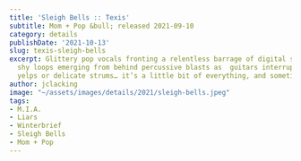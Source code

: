 ```yaml
---
title: 'Sleigh Bells :: Texis'
subtitle: Mom + Pop &bull; released 2021-09-10
category: details
publishDate: '2021-10-13'
slug: texis-sleigh-bells
excerpt: Glittery pop vocals fronting a relentless barrage of digital soundbites,
  shy loops emerging from behind percussive blasts as  guitars interrupt with fuzzed
  yelps or delicate strums… it’s a little bit of everything, and sometimes just enough.
author: jclacking
image: "~/assets/images/details/2021/sleigh-bells.jpeg"
tags:
- M.I.A.
- Liars
- Winterbrief
- Sleigh Bells
- Mom + Pop
---
```


